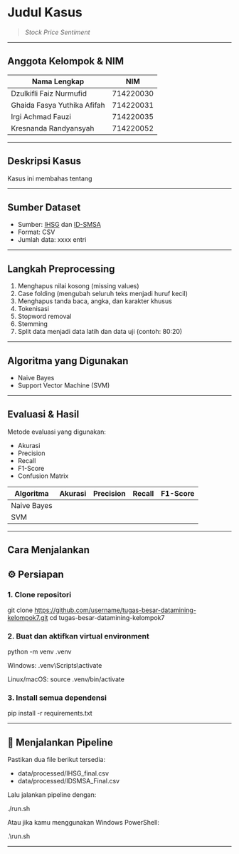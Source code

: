 # Judul Kasus
> *Stock Price Sentiment*

---

## Anggota Kelompok & NIM

| Nama Lengkap         | NIM          |
|----------------------|--------------|
| Dzulkifli Faiz Nurmufid         | 714220030   |
| Ghaida Fasya Yuthika Afifah       | 714220031   |
| Irgi Achmad Fauzi       | 714220035   |
| Kresnanda Randyansyah       | 714220052   |

---

## Deskripsi Kasus

Kasus ini membahas tentang 

---

## Sumber Dataset

- Sumber: [IHSG](https://finance.yahoo.com/quote/%5EJKSE/history/) dan [ID-SMSA](https://data.mendeley.com/datasets/tn4vzs8tdw/3)
- Format: CSV 
- Jumlah data: xxxx entri

---

## Langkah Preprocessing

1. Menghapus nilai kosong (missing values)
2. Case folding (mengubah seluruh teks menjadi huruf kecil)
3. Menghapus tanda baca, angka, dan karakter khusus
4. Tokenisasi
5. Stopword removal
6. Stemming
7. Split data menjadi data latih dan data uji (contoh: 80:20)

---

## Algoritma yang Digunakan

- Naive Bayes
- Support Vector Machine (SVM)


---

## Evaluasi & Hasil

Metode evaluasi yang digunakan:

- Akurasi
- Precision
- Recall
- F1-Score
- Confusion Matrix


| Algoritma         | Akurasi | Precision | Recall | F1-Score |
|-------------------|---------|-----------|--------|----------|
| Naive Bayes       |    |      |   |     |
| SVM               |    |      |   |     |

---

## Cara Menjalankan

## ⚙️ Persiapan

### 1. Clone repositori

git clone https://github.com/username/tugas-besar-datamining-kelompok7.git
cd tugas-besar-datamining-kelompok7

### 2. Buat dan aktifkan virtual environment

python -m venv .venv

Windows:
.venv\Scripts\activate

Linux/macOS:
source .venv/bin/activate

### 3. Install semua dependensi

pip install -r requirements.txt

---

## 🧪 Menjalankan Pipeline

Pastikan dua file berikut tersedia:

- data/processed/IHSG_final.csv
- data/processed/IDSMSA_Final.csv

Lalu jalankan pipeline dengan:

./run.sh

Atau jika kamu menggunakan Windows PowerShell:

.\run.sh

---

